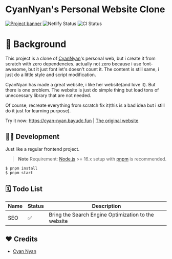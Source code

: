 # CyanNyan's Personal Website Clone

[![Project banner](https://media.discordapp.net/attachments/946013429200723989/1131479674581684254/banner_2.png)](https://cyan-nyan.bayudc.fun)
![Netlify Status](https://api.netlify.com/api/v1/badges/ee675194-386b-4627-920b-8f3b8e8df02a/deploy-status) ![CI Status](https://img.shields.io/github/actions/workflow/status/vrtpro/cyan-nyan/lint.yml?branch=master&label=CI&logo=github-actions&style=flat&labelColor=black)

# 📖 Background

<!-- what  -->

This project is a clone of [CyanNyan](https://github.com/CyanNyan)'s
personal web, but i create it from scratch with zero dependencies.
actually not zero because i use font-awesome, but it just font let's
doesn't count it. The content is still same, i just do a little style
and script modification.

<!-- why  -->

CyanNyan has made a great website, i like her website(and love it).
But there is one problem. The website is just do simple thing but load
tons of uneccessary library that are not needed.

<!-- how -->

Of course, recreate everything from scratch fix it(this is a bad idea
but i still do it just for learning purpose).

Try it now: https://cyan-nyan.bayudc.fun | [The original website](https://cyannyan.com)

## 🧑‍💻 Development

Just like a regular frontend project.

> **Note**
> Requirement: [Node.js](https://nodejs.org) >= 16.x setup with [pnpm](https://pnpm.io) is recommended.

```
$ pnpm install
$ pnpm start
```

## 🗓️ Todo List

| Name | Status | Description                                         |
| ---- | ------ | --------------------------------------------------- |
| SEO  | ✅     | Bring the Search Engine Optimization to the website |

## ❤️ Credits

-   [Cyan Nyan](https://github.com/CyanNyan)
